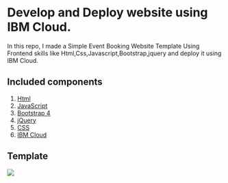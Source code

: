 # Develop and Deploy website using IBM Cloud.
In this repo, I made a Simple Event Booking Website Template Using Frontend skills like Html,Css,Javascript,Bootstrap,jquery and deploy it using IBM Cloud.

## Included components
1. [Html](https://html.com/)
2. [JavaScript](https://www.javascript.com/)
3. [Bootstrap 4](https://getbootstrap.com/)
4. [jQuery](https://jquery.com/)
5. [CSS](https://www.w3schools.com/css/)
6. [IBM Cloud](https://www.ibm.com/in-en/cloud)

## Template
<a href="https://neeraj0700.github.io/4th-Sem-Mini-Project/"><img src="https://i.ibb.co/sCdfVQq/Screenshot-183.png"></a>
